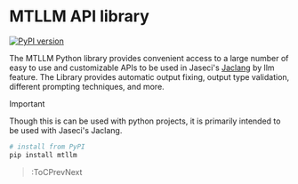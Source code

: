 # MTLLM API library

[![PyPI version](https://img.shields.io/pypi/v/mtllm.svg)](https://pypi.org/project/mtllm/)

The MTLLM Python library provides convenient access to a large number of easy to use and customizable APIs to be used in Jaseci's [Jaclang](https://github.com/Jaseci-Labs/jaclang) by llm feature.
The Library provides automatic output fixing, output type validation, different prompting techniques, and more.

> [!IMPORTANT]
> Though this is can be used with python projects, it is primarily intended to be used with Jaseci's Jaclang.

```bash
# install from PyPI
pip install mtllm
```

> :ToCPrevNext